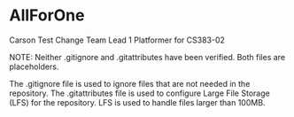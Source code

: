 # AllForOne
Carson Test Change
Team Lead 1 Platformer for CS383-02

NOTE: Neither .gitignore and .gitattributes have been verified. Both files are placeholders.

The .gitignore file is used to ignore files that are not needed in the repository. The .gitattributes file is used to configure Large File Storage (LFS) for the repository. LFS is used to handle files larger than 100MB.

